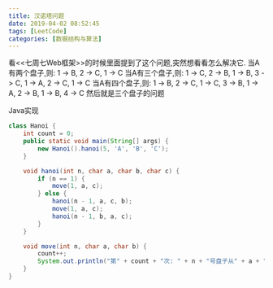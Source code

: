 ```yaml
---
title: 汉诺塔问题
date: 2019-04-02 08:52:45
tags: [LeetCode]
categories: [数据结构与算法]
---
```

看<<七周七Web框架>>的时候里面提到了这个问题,突然想看看怎么解决它.
当A有两个盘子,则:
    1 -> B, 2 -> C, 1 -> C
当A有三个盘子,则:
    1 -> C, 2 -> B, 1 -> B, 3 -> C, 1 -> A, 2 -> C, 1 -> C
当A有四个盘子,则:
    1 -> B, 2 -> C, 1 -> C, 3 -> B, 1 -> A, 2 -> B, 1 -> B, 4 -> C 然后就是三个盘子的问题

Java实现
```java
class Hanoi {
    int count = 0;
    public static void main(String[] args) {
        new Hanoi().hanoi(5, 'A', 'B', 'C');
    }

    void hanoi(int n, char a, char b, char c) {
        if (n == 1) {
            move(1, a, c);
        } else {
            hanoi(n - 1, a, c, b);
            move(1, a, c);
            hanoi(n - 1, b, a, c);
        }
    }

    void move(int n, char a, char b) {
        count++;
        System.out.println("第" + count + "次: " + n + "号盘子从" + a + "移动到" + b);
    }
}
```